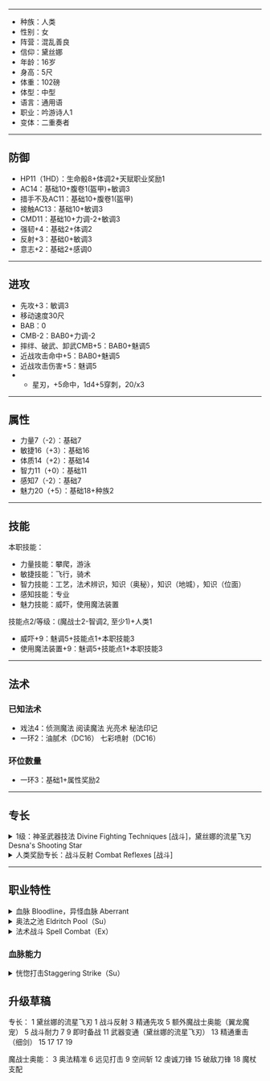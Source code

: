 
----

- 种族：人类
- 性别：女
- 阵营：混乱善良
- 信仰：黛丝娜
- 年龄：16岁
- 身高：5尺
- 体重：102磅
- 体型：中型
- 语言：通用语
- 职业：吟游诗人1
- 变体：二重奏者

----

## 防御

- HP11（1HD）：生命骰8+体调2+天赋职业奖励1
- AC14：基础10+腹卷1(盔甲)+敏调3
- 措手不及AC11：基础10+腹卷1(盔甲)
- 接触AC13：基础10+敏调3
- CMD11：基础10+力调-2+敏调3
- 强韧+4：基础2+体调2
- 反射+3：基础0+敏调3
- 意志+2：基础2+感调0

----

## 进攻

- 先攻+3：敏调3
- 移动速度30尺
- BAB：0
- CMB-2：BAB0+力调-2
- 摔绊、破武、卸武CMB+5：BAB0+魅调5
- 近战攻击命中+5：BAB0+魅调5
- 近战攻击伤害+5：魅调5
- - 星刃，+5命中，1d4+5穿刺，20/x3

----

## 属性

- 力量7（-2）：基础7
- 敏捷16（+3）：基础16
- 体质14（+2）：基础14
- 智力11（+0）：基础11
- 感知7（-2）：基础7
- 魅力20（+5）：基础18+种族2

----

## 技能

本职技能：
- 力量技能：攀爬，游泳
- 敏捷技能：飞行，骑术
- 智力技能：工艺，法术辨识，知识（奥秘），知识（地城），知识（位面）
- 感知技能：专业
- 魅力技能：威吓，使用魔法装置

技能点2/等级：(魔战士2-智调2, 至少1)+人类1

- 威吓+9：魅调5+技能点1+本职技能3
- 使用魔法装置+9：魅调5+技能点1+本职技能3

----
## 法术

### 已知法术

- 戏法4：侦测魔法 阅读魔法 光亮术 秘法印记
- 一环2：油腻术（DC16） 七彩喷射（DC16）

### 环位数量

- 一环3：基础1+属性奖励2

----

## 专长

<details>
<summary>
1级：神圣武器技法 Divine Fighting Techniques [战斗]，黛丝娜的流星飞刃 Desna's Shooting Star
</summary>

（先决条件：必须信仰所选武器技法的神祇。）

你可以按照你已经达到的先决条件获得使用所信神祇的武器技法的好处，如同以下列出的神圣武器技法所示。

你可以将你的魅力调整值添加到使用星刃的攻击和伤害鉴定上。如果你如此做，你无法应用你的力量调整值，敏捷调整值（如果你有武器娴熟）或其他属性（如果你拥有将你替代攻击和伤害鉴定的能力）。
</details>

<details>
<summary>
人类奖励专长：战斗反射 Combat Reflexes [战斗]
</summary>
每轮你能获得等同于敏捷修正次数的额外借机攻击。同样，你在措手不及的情况下，也能进行借机攻击。
</details>

----

## 职业特性

<details>
<summary>
血脉 Bloodline，异怪血脉 Aberrant
</summary>

一名奥法后继者会获得血脉狂怒者的血脉能力。这个血脉必须在1级被选择，并且一旦选中就不能改变。一名奥法后继者在决定他的血脉能力时的有效血脉狂怒者等级等于他的奥法后继者等级。他不会获得任何额外专长，并且会在不同的级别获得他的血脉额外法术（见下文的额外法术职业能力）。要是用任何血怒能力，一名奥法后继者都必须首先花费一点他的奥法之池的点数（见下文）。

如果一名奥法后继者兼职了另一个可以获得血脉的职业，他必须选择同一种血脉，即使则意味着其中一个职业所选择的血脉能力必须变化。根据GM的判断，一名奥法后继者亦可以改变他之前所选的血脉以使其匹配。

该能力替换法术唤回能力。
</details>

<details>
<summary>
奥法之池 Eldritch Pool（Su）
</summary>

一名奥法后继者会获得一个名为奥法之池的个人魔法能量，其值等于它的魔战士等级的1/2（至少为1）+他的魅力调整值。用一个迅捷动作，奥法后继者可以花费一点奥法之池的能力进入一种持续2轮的神秘专注状态。这个状态下他可以使用他的血脉狂怒者血脉能力，就好像他是一个进入了血怒状态的血脉狂怒者一般，尽管他不会获得其他血怒能力所带来的益处或害处。在4级时，一名奥法后继者也能够像使用奥能力池一般使用他的奥法之池，获得魔战士的奥能力池职业能力的所有益处。

此外，任何魔战士的职业能力或是魔战士法术列表中的法术中通常基于智力属性的效果，对于奥法后继者来说都会基于魅力进行判定。比如说，奥法后继者使用奥能精准魔战士奥能时，会将等同于他的魅力加值而非智力加值的洞察加值加到他的攻击骰上。但本能力不会影响奥法后继者的技能或技能点。

该能力替换标准的奥能力池能力，任意影响奥能力池的能力也会以相同方式影响奥法之池。
</details>

<details>
<summary>
法术战斗 Spell Combat（Ex）
</summary>

1级时，魔战士学会了如何同时施放法术和运用武器的战术。这与双武器战斗很像，但副手武器是正在释放的法术。要使用此能力，魔战士必须有一只手空闲（即使该法术并不需要动作成份），而另一只手持用轻型或单手近战武器。以一个整轮动作，他可以在-2减值下使用其武器做出所有攻击，并同时释放任何魔战士法术列表中的释放时间为一个标准动作的法术。若他以防御式释放此法术，则可以选择令其攻击检定获得最高等于其智力修正的额外减值，并在专注检定上获得等量的环境加值。若检定失败，则法术失效，但攻击仍旧受到减值。魔战士可以选择先释放法术或先使用武器攻击，但若他拥有多于一次的攻击能力，则无法在几次武器攻击之间施展法术。

一名奥法后继者只有在进入神秘专注状态时（见上文奥法之池能力）才能还是用法术战斗。在8级时，奥法后继者可以在任意情况下使用法术战斗。该能力替换标准的法术战斗能力。
</details>

### 血脉能力

<details>
<summary>
恍惚打击Staggering Strike（Su）
</summary>
1级起，当你造成重击时，目标必须成功进行强韧豁免（DC = 10 + 1/2你的血脉狂怒者等级 + 你的体质调整值），否则会恍惚（staggered）1轮。这些效果与恍惚重击（Staggering Critical）专长叠加。目标必须对每个效果进行单独豁免。
</details>

## 升级草稿

专长：
1 黛丝娜的流星飞刃
1 战斗反射
3 精通先攻
5 额外魔战士奥能（翼龙魔宠）
5 战斗耐力
7 
9 即时备战
11 武器变通（黛丝娜的流星飞刃）
13 精通重击（细剑）
15 
17 
17 
19 

魔战士奥能：
3 奥法精准
6 远见打击
9 空间斩
12 虔诚刀锋
15 破敌刀锋
18 魔杖支配
